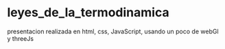 # leyes_de_la_termodinamica    
presentacion realizada en html, css, JavaScript, usando un poco de webGl y threeJs

